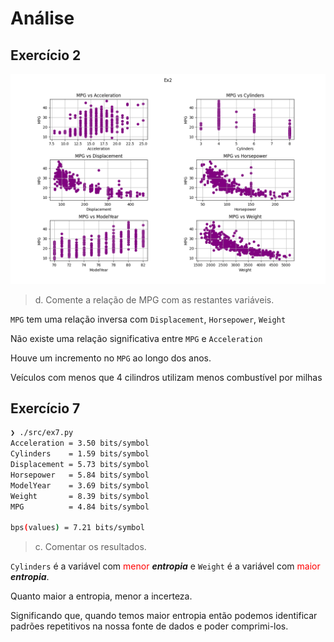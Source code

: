 # Análise

## Exercício 2

![Ex2](../assets/Ex2.png)

> d. Comente a relação de MPG com as restantes variáveis.

`MPG` tem uma relação inversa com `Displacement`, `Horsepower`, `Weight`

Não existe uma relação significativa entre `MPG` e `Acceleration`

Houve um incremento no `MPG` ao longo dos anos.

Veículos com menos que 4 cilindros utilizam menos combustível por milhas

## Exercício 7

```sh
❯ ./src/ex7.py
Acceleration = 3.50 bits/symbol
Cylinders    = 1.59 bits/symbol
Displacement = 5.73 bits/symbol
Horsepower   = 5.84 bits/symbol
ModelYear    = 3.69 bits/symbol
Weight       = 8.39 bits/symbol
MPG          = 4.84 bits/symbol

bps(values) = 7.21 bits/symbol
```

> c. Comentar os resultados.


`Cylinders` é a variável com <font color="red">menor</font> __*entropia*__ e
`Weight` é a variável com <font color="red">maior</font> __*entropia*__.

Quanto maior a entropia, menor a incerteza.

Significando que, quando temos maior entropia então podemos identificar padrões repetitivos
na nossa fonte de dados e poder comprimi-los.
